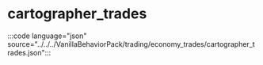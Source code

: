 # cartographer_trades

:::code language="json" source="../../../VanillaBehaviorPack/trading/economy_trades/cartographer_trades.json":::